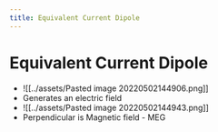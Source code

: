 ```yaml
---
title: Equivalent Current Dipole
---
```


# Equivalent Current Dipole
- ![[../assets/Pasted image 20220502144906.png]]
- Generates an electric field
- ![[../assets/Pasted image 20220502144943.png]]
- Perpendicular is Magnetic field - MEG


















